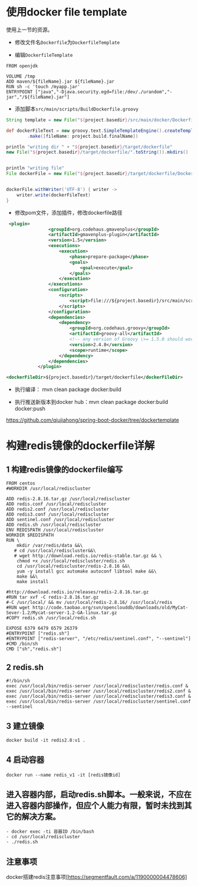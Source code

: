 # 使用docker file template

使用上一节的资源。

* 修改文件名``Dockerfile``为``DockerfileTemplate``

* 编辑``DockerfileTemplate``

```
FROM openjdk

VOLUME /tmp
ADD maven/${fileName}.jar ${fileName}.jar
RUN sh -c 'touch /myapp.jar'
ENTRYPOINT ["java","-Djava.security.egd=file:/dev/./urandom","-jar","/${fileName}.jar"]
```

* 添加脚本``src/main/scripts/BuildDockerfile.groovy``

```groovy 
String template = new File("${project.basedir}/src/main/docker/DockerfileTemplate".toString()).getText()

def dockerFileText = new groovy.text.SimpleTemplateEngine().createTemplate(template)
        .make([fileName: project.build.finalName])

println "writing dir " + "${project.basedir}/target/dockerfile"
new File("${project.basedir}/target/dockerfile/".toString()).mkdirs()


println "writing file"
File dockerFile = new File("${project.basedir}/target/dockerfile/Dockerfile".toString())


dockerFile.withWriter('UTF-8') { writer ->
    writer.write(dockerFileText)
}
```

* 修改pom文件，添加插件，修改dockerfile路径

```xml
 <plugin>
                <groupId>org.codehaus.gmavenplus</groupId>
                <artifactId>gmavenplus-plugin</artifactId>
                <version>1.5</version>
                <executions>
                    <execution>
                        <phase>prepare-package</phase>
                        <goals>
                            <goal>execute</goal>
                        </goals>
                    </execution>
                </executions>
                <configuration>
                    <scripts>
                        <script>file:///${project.basedir}/src/main/scripts/BuildDockerfile.groovy</script>
                    </scripts>
                </configuration>
                <dependencies>
                    <dependency>
                        <groupId>org.codehaus.groovy</groupId>
                        <artifactId>groovy-all</artifactId>
                        <!-- any version of Groovy \>= 1.5.0 should work here -->
                        <version>2.4.8</version>
                        <scope>runtime</scope>
                    </dependency>
                </dependencies>
            </plugin>
```

```xml
<dockerFileDir>${project.basedir}/target/dockerfile</dockerFileDir>
```

* 执行编译： mvn clean package docker:build

* 执行推送新版本到docker hub：mvn clean package docker:build docker:push

https://github.com/qiujiahong/spring-boot-docker/tree/dockertemplate
# 构建redis镜像的dockerfile详解
## 1 构建redis镜像的dockerfile编写
```
FROM centos
#WORKDIR /usr/local/rediscluster

ADD redis-2.8.16.tar.gz /usr/local/rediscluster
ADD redis.conf /usr/local/rediscluster
ADD redis2.conf /usr/local/rediscluster
ADD redis3.conf /usr/local/rediscluster
ADD sentinel.conf /usr/local/rediscluster
ADD redis.sh /usr/local/rediscluster
ENV REDISPATH /usr/local/rediscluster
WORKDIR $REDISPATH
RUN \
    mkdir /var/redis/data &&\
   # cd /usr/local/rediscluster&&\
   # wget http://download.redis.io/redis-stable.tar.gz && \
    chmod +x /usr/local/rediscluster/redis.sh
    cd /usr/local/rediscluster/redis-2.8.16 &&\
    yum -y install gcc automake autoconf libtool make &&\
    make &&\
    make install

#http://download.redis.io/releases/redis-2.8.16.tar.gz
#RUN tar xvf -C redis-2.8.16.tar.gz
#-C /usr/local/ && mv /usr/local/redis-2.8.16/ /usr/local/redis
#RUN wget http://code.taobao.org/svn/openclouddb/downloads/old/MyCat-Sever-1.2/Mycat-server-1.2-GA-linux.tar.gz
#COPY redis.sh /usr/local/redis.sh

EXPOSE 6379 6479 6579 26379
#ENTRYPOINT ["redis.sh"]
#ENTRYPOINT ["redis-server", "/etc/redis/sentinel.conf", "--sentinel"]
#CMD /bin/sh
CMD ["sh","redis.sh"]
```
## 2 redis.sh
  ```
#!/bin/sh
exec /usr/local/bin/redis-server /usr/local/rediscluster/redis.conf &
exec /usr/local/bin/redis-server /usr/local/rediscluster/redis2.conf &
exec /usr/local/bin/redis-server /usr/local/rediscluster/redis3.conf &
exec /usr/local/bin/redis-server /usr/local/rediscluster/sentinel.conf --sentinel
  ```
## 3 建立镜像
```
docker build -it redis2.8:v1 .
```
## 4 启动容器
```
docker run --name redis_v1 -it [redis镜像id]

```
## 进入容器内部，启动redis.sh脚本。一般来说，不应在进入容器内部操作，但应个人能力有限，暂时未找到其它的解决方案。
```
- docker exec -ti 容器ID /bin/bash 
- cd /usr/local/rediscluster
- ./redis.sh

```
## 注意事项
docker搭建redis注意事项[https://segmentfault.com/a/1190000004478606]

